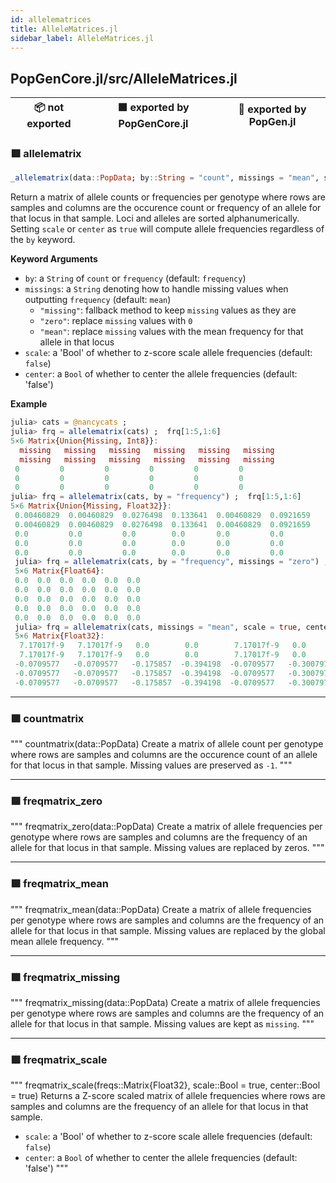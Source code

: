 ```yaml
---
id: allelematrices
title: AlleleMatrices.jl
sidebar_label: AlleleMatrices.jl
---
```


## PopGenCore.jl/src/AlleleMatrices.jl
| 📦  not exported | 🟪  exported by PopGenCore.jl | 🔵  exported by PopGen.jl |
|:---:|:---:|:---:|

### 🟪 allelematrix
```julia
_allelematrix(data::PopData; by::String = "count", missings = "mean", scale = false, center = false)
```
Return a matrix of allele counts or frequencies per genotype where rows are samples
and columns are the occurence count or frequency of an allele for that locus in that sample.
Loci and alleles are sorted alphanumerically. Setting `scale` or `center` as `true` will
compute allele frequencies regardless of the `by` keyword.

**Keyword Arguments**
- `by`: a `String` of `count` or `frequency` (default: `frequency`)
- `missings`: a `String` denoting how to handle missing values when outputting `frequency` (default: `mean`)
    - `"missing"`: fallback method to keep `missing` values as they are
    - `"zero"`: replace `missing` values with `0`
    - `"mean"`: replace `missing` values with the mean frequency for that allele in that locus
- `scale`: a 'Bool' of whether to z-score scale allele frequencies (default: `false`)
- `center`: a `Bool` of whether to center the allele frequencies (default: 'false')

**Example**
```julia
julia> cats = @nancycats ;
julia> frq = allelematrix(cats) ;  frq[1:5,1:6]
5×6 Matrix{Union{Missing, Int8}}:
  missing   missing   missing   missing   missing   missing
  missing   missing   missing   missing   missing   missing
 0         0         0         0         0         0
 0         0         0         0         0         0
 0         0         0         0         0         0
julia> frq = allelematrix(cats, by = "frequency") ;  frq[1:5,1:6]
5×6 Matrix{Union{Missing, Float32}}:
 0.00460829  0.00460829  0.0276498  0.133641  0.00460829  0.0921659
 0.00460829  0.00460829  0.0276498  0.133641  0.00460829  0.0921659
 0.0         0.0         0.0        0.0       0.0         0.0
 0.0         0.0         0.0        0.0       0.0         0.0
 0.0         0.0         0.0        0.0       0.0         0.0
 julia> frq = allelematrix(cats, by = "frequency", missings = "zero") ;  frq[1:5,1:6]
 5×6 Matrix{Float64}:
 0.0  0.0  0.0  0.0  0.0  0.0
 0.0  0.0  0.0  0.0  0.0  0.0
 0.0  0.0  0.0  0.0  0.0  0.0
 0.0  0.0  0.0  0.0  0.0  0.0
 0.0  0.0  0.0  0.0  0.0  0.0
 julia> frq = allelematrix(cats, missings = "mean", scale = true, center = true) ;  frq[1:5,1:6]
 5×6 Matrix{Float32}:
  7.17017f-9   7.17017f-9   0.0        0.0        7.17017f-9   0.0
  7.17017f-9   7.17017f-9   0.0        0.0        7.17017f-9   0.0
 -0.0709577   -0.0709577   -0.175857  -0.394198  -0.0709577   -0.300797
 -0.0709577   -0.0709577   -0.175857  -0.394198  -0.0709577   -0.300797
 -0.0709577   -0.0709577   -0.175857  -0.394198  -0.0709577   -0.300797
```

----


### 🟪 countmatrix
"""
    countmatrix(data::PopData)
Create a matrix of allele count per genotype where rows are samples
and columns are the occurence count of an allele for that locus in that sample.
Missing values are preserved as `-1`.
"""
 
----

### 🟪 freqmatrix_zero
"""
    freqmatrix_zero(data::PopData)
Create a matrix of allele frequencies per genotype where rows are samples
and columns are the frequency of an allele for that locus in that sample.
Missing values are replaced by zeros.
"""
    
----

### 🟪 freqmatrix_mean
"""
    freqmatrix_mean(data::PopData)
Create a matrix of allele frequencies per genotype where rows are samples
and columns are the frequency of an allele for that locus in that sample.
Missing values are replaced by the global mean allele frequency.
"""

----

### 🟪 freqmatrix_missing
"""
    freqmatrix_missing(data::PopData)
Create a matrix of allele frequencies per genotype where rows are samples
and columns are the frequency of an allele for that locus in that sample.
Missing values are kept as `missing`.
"""

----

### 🟪 freqmatrix_scale
"""
    freqmatrix_scale(freqs::Matrix{Float32}, scale::Bool = true, center::Bool = true)
Returns a Z-score scaled matrix of allele frequencies where rows are samples 
and columns are the frequency of an allele for that locus in that sample.
- `scale`: a 'Bool' of whether to z-score scale allele frequencies (default: `false`)
- `center`: a `Bool` of whether to center the allele frequencies (default: 'false')
"""